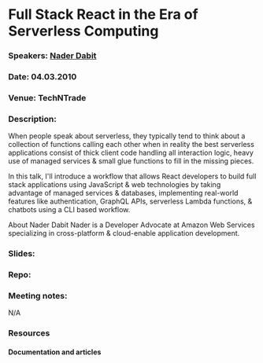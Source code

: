 # Full Stack React in the Era of Serverless Computing

### Speakers: [Nader Dabit](https://twitter.com/dabit3)
### Date: 04.03.2010
### Venue: TechNTrade
### Description:

When people speak about serverless, they typically tend to think about a collection of functions calling each other when in reality the best serverless applications consist of thick client code handling all interaction logic, heavy use of managed services & small glue functions to fill in the missing pieces.

In this talk, I'll introduce a workflow that allows React developers to build full stack applications using JavaScript & web technologies by taking advantage of managed services & databases, implementing real-world features like authentication, GraphQL APIs, serverless Lambda functions, & chatbots using a CLI based workflow.

About Nader Dabit
Nader is a Developer Advocate at Amazon Web Services specializing in cross-platform & cloud-enable application development.

### Slides:

### Repo:


### Meeting notes:
N/A

### Resources

#### Documentation and articles
